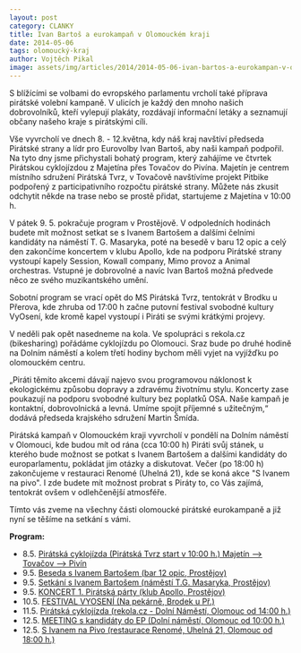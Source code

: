 ```yaml
---
layout: post
category: CLANKY
title: Ivan Bartoš a eurokampaň v Olomouckém kraji
date: 2014-05-06
tags: olomoucký-kraj
author: Vojtěch Pikal
image: assets/img/articles/2014/2014-05-06-ivan-bartos-a-eurokampan-v-olomouckem-kraji.jpg   #751x422 pixelu
---
```

S blížícími se volbami do evropského parlamentu vrcholí také příprava pirátské volební kampaně. V ulicích je každý den mnoho našich dobrovolníků, kteří vylepují plakáty, rozdávají informační letáky a seznamují občany našeho kraje s pirátskými cíli.

Vše vyvrcholí ve dnech 8. - 12.května, kdy náš kraj navštíví předseda Pirátské strany a lídr pro Eurovolby Ivan Bartoš, aby naši kampaň podpořil. Na tyto dny jsme přichystali bohatý program, který zahájíme ve čtvrtek Pirátskou cyklojízdou z Majetína přes Tovačov do Pivína. Majetín je centrem místního sdružení Pirátská Tvrz, v Tovačově navštívíme projekt Pitbike podpořený z participativního rozpočtu pirátské strany. Můžete nás zkusit odchytit někde na trase nebo se prostě přidat, startujeme z Majetína v 10:00 h.

V pátek 9. 5. pokračuje program v Prostějově. V odpoledních hodinách budete mít možnost setkat se s Ivanem Bartošem a dalšími čelními kandidáty na náměstí T. G. Masaryka, poté na besedě v baru 12 opic a celý den zakončíme koncertem v klubu Apollo, kde na podporu Pirátské strany vystoupí kapely Session, Kowall company, Mimo provoz a Animal orchestras. Vstupné je dobrovolné a navíc Ivan Bartoš možná předvede něco ze svého muzikantského umění.

Sobotní program se vrací opět do MS Pirátská Tvrz, tentokrát v Brodku u Přerova, kde zhruba od 17:00 h začne putovní festival svobodné kultury VyOsení, kde kromě kapel vystoupí i Piráti se svými krátkými projevy. 

V neděli pak opět nasedneme na kola. Ve spolupráci s rekola.cz (bikesharing) pořádáme cyklojízdu po Olomouci. Sraz bude po druhé hodině na Dolním náměstí  a kolem třetí hodiny bychom měli vyjet na vyjížďku po olomouckém centru.

„Piráti těmito akcemi dávají najevo svou programovou náklonost k ekologickému způsobu dopravy a zdravému životnímu stylu. Koncerty zase poukazují na  podporu svobodné kultury bez poplatků OSA. Naše kampaň je kontaktní, dobrovolnická a levná. Umíme spojit příjemné s užitečným,“ dodává předseda krajského sdružení Martin Šmída.

Pirátská kampaň v Olomouckém kraji vyvrcholí v pondělí na Dolním náměstí v Olomouci, kde budou mít  od rána (cca 10:00 h) Piráti svůj stánek, u kterého bude možnost se potkat s Ivanem Bartošem a dalšími kandidáty do europarlamentu, pokládat jim otázky a diskutovat. Večer (po 18:00 h) zakončujeme v restauraci Renomé (Uhelná 21), kde se koná akce "S Ivanem na pivo". I zde budete mít možnost probrat s Piráty to, co Vás zajímá, tentokrát ovšem v odlehčenější atmosféře.

Tímto vás zveme na všechny části olomoucké pirátské eurokampaně a již nyní se těšíme na setkání s vámi.

**Program:**

* 8.5. [Pirátská cyklojízda (Pirátská Tvrz start v 10:00 h.) Majetín --> Tovačov --> Pivín](https://www.facebook.com/events/224352491088421)
* 9.5. [Beseda s Ivanem Bartošem (bar 12 opic, Prostějov)](https://www.facebook.com/events/652743818132353)
* 9.5. [Setkání s Ivanem Bartošem (náměstí T.G. Masaryka, Prostějov)](https://www.facebook.com/events/485233354910623)
* 9.5. [KONCERT 1. Pirátská párty (klub Apollo, Prostějov)](https://www.facebook.com/events/1479110705640875)
* 10.5. [FESTIVAL VYOSENÍ (Na pekárně, Brodek u Př.)](https://www.facebook.com/events/1453833504849451)
* 11.5. [Pirátská cyklojízda (rekola.cz - Dolní Náměstí, Olomouc od 14:00 h.)](https://www.facebook.com/events/138036693033532)
* 12.5. [MEETING s kandidáty do EP (Dolní náměstí, Olomouc od 10:00 h.)](https://www.facebook.com/events/553205738133582)
* 12.5. [S Ivanem na Pivo (restaurace Renomé, Uhelná 21, Olomouc od 18:00 h.)](https://www.facebook.com/events/1503970599830855)
